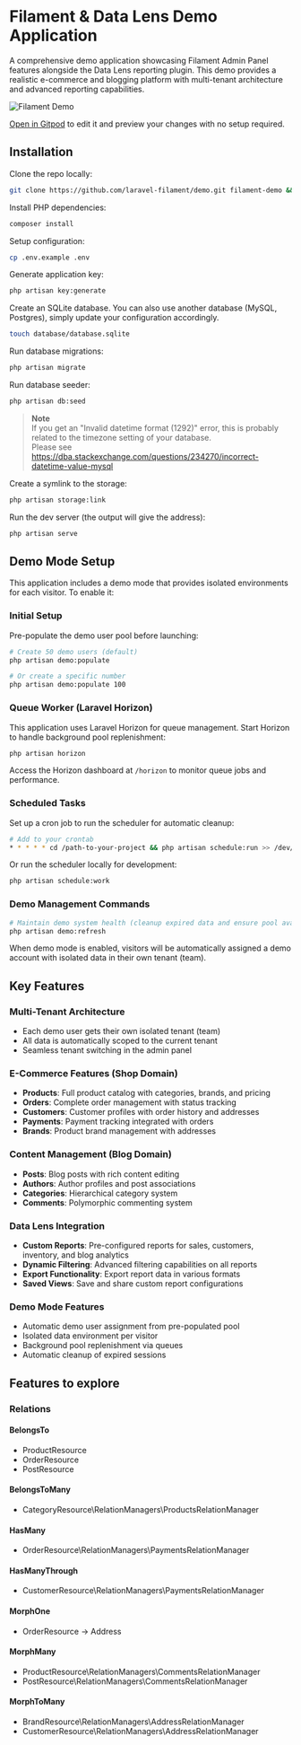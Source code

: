 # Filament & Data Lens Demo Application

A comprehensive demo application showcasing Filament Admin Panel features alongside the Data Lens reporting plugin. This demo provides a realistic e-commerce and blogging platform with multi-tenant architecture and advanced reporting capabilities.

![Filament Demo](https://github.com/filamentphp/demo/assets/171715/899161a9-3c85-4dc9-9599-13928d3a4412)

[Open in Gitpod](https://gitpod.io/#https://github.com/filamentphp/demo) to edit it and preview your changes with no setup required.

## Installation

Clone the repo locally:

```sh
git clone https://github.com/laravel-filament/demo.git filament-demo && cd filament-demo
```

Install PHP dependencies:

```sh
composer install
```

Setup configuration:

```sh
cp .env.example .env
```

Generate application key:

```sh
php artisan key:generate
```

Create an SQLite database. You can also use another database (MySQL, Postgres), simply update your configuration accordingly.

```sh
touch database/database.sqlite
```

Run database migrations:

```sh
php artisan migrate
```

Run database seeder:

```sh
php artisan db:seed
```

> **Note**  
> If you get an "Invalid datetime format (1292)" error, this is probably related to the timezone setting of your database.  
> Please see https://dba.stackexchange.com/questions/234270/incorrect-datetime-value-mysql


Create a symlink to the storage:

```sh
php artisan storage:link
```

Run the dev server (the output will give the address):

```sh
php artisan serve
```

## Demo Mode Setup

This application includes a demo mode that provides isolated environments for each visitor. To enable it:

### Initial Setup

Pre-populate the demo user pool before launching:

```sh
# Create 50 demo users (default)
php artisan demo:populate

# Or create a specific number
php artisan demo:populate 100
```

### Queue Worker (Laravel Horizon)

This application uses Laravel Horizon for queue management. Start Horizon to handle background pool replenishment:

```sh
php artisan horizon
```

Access the Horizon dashboard at `/horizon` to monitor queue jobs and performance.

### Scheduled Tasks

Set up a cron job to run the scheduler for automatic cleanup:

```sh
# Add to your crontab
* * * * * cd /path-to-your-project && php artisan schedule:run >> /dev/null 2>&1
```

Or run the scheduler locally for development:

```sh
php artisan schedule:work
```

### Demo Management Commands

```sh
# Maintain demo system health (cleanup expired data and ensure pool availability)
php artisan demo:refresh
```

When demo mode is enabled, visitors will be automatically assigned a demo account with isolated data in their own tenant (team).

## Key Features

### Multi-Tenant Architecture
- Each demo user gets their own isolated tenant (team)
- All data is automatically scoped to the current tenant
- Seamless tenant switching in the admin panel

### E-Commerce Features (Shop Domain)
- **Products**: Full product catalog with categories, brands, and pricing
- **Orders**: Complete order management with status tracking
- **Customers**: Customer profiles with order history and addresses
- **Payments**: Payment tracking integrated with orders
- **Brands**: Product brand management with addresses

### Content Management (Blog Domain)
- **Posts**: Blog posts with rich content editing
- **Authors**: Author profiles and post associations
- **Categories**: Hierarchical category system
- **Comments**: Polymorphic commenting system

### Data Lens Integration
- **Custom Reports**: Pre-configured reports for sales, customers, inventory, and blog analytics
- **Dynamic Filtering**: Advanced filtering capabilities on all reports
- **Export Functionality**: Export report data in various formats
- **Saved Views**: Save and share custom report configurations

### Demo Mode Features
- Automatic demo user assignment from pre-populated pool
- Isolated data environment per visitor
- Background pool replenishment via queues
- Automatic cleanup of expired sessions

## Features to explore

### Relations

#### BelongsTo
- ProductResource
- OrderResource
- PostResource

#### BelongsToMany
- CategoryResource\RelationManagers\ProductsRelationManager

#### HasMany
- OrderResource\RelationManagers\PaymentsRelationManager

#### HasManyThrough
- CustomerResource\RelationManagers\PaymentsRelationManager

#### MorphOne
- OrderResource -> Address

#### MorphMany
- ProductResource\RelationManagers\CommentsRelationManager
- PostResource\RelationManagers\CommentsRelationManager

#### MorphToMany
- BrandResource\RelationManagers\AddressRelationManager
- CustomerResource\RelationManagers\AddressRelationManager
